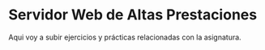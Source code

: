 # Servidor Web de Altas Prestaciones

Aqui voy a subir ejercicios y prácticas relacionadas con la asignatura.


